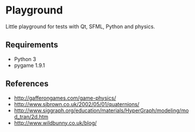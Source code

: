 # Playground

Little playground for tests with Qt, SFML, Python and physics.

## Requirements

- Python 3
- pygame 1.9.1

## References

- http://gafferongames.com/game-physics/
- http://www.sjbrown.co.uk/2002/05/01/quaternions/
- http://www.siggraph.org/education/materials/HyperGraph/modeling/mod_tran/2d.htm
- http://www.wildbunny.co.uk/blog/
